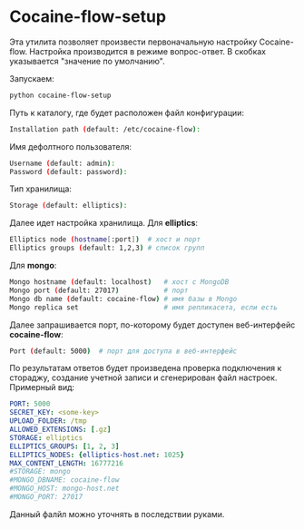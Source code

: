 # Cocaine-flow-setup

Эта утилита позволяет произвести первоначальную настройку Cocaine-flow. Настройка производится в режиме вопрос-ответ.
В скобках указывается "значение по умолчанию".

Запускаем:
```bash
python cocaine-flow-setup
```
Путь к каталогу, где будет расположен файл конфигурации:  
```bash
Installation path (default: /etc/cocaine-flow):
```
Имя дефолтного пользователя:  
```bash
Username (default: admin):
Password (default: password):
```
Тип хранилища:
```bash
Storage (default: elliptics):
```
Далее идет настройка хранилища.
Для **elliptics**:
```bash
Elliptics node (hostname[:port])  # хост и порт
Elliptics groups (default: 1,2,3) # список групп 
```
Для **mongo**:
```bash
Mongo hostname (default: localhost)   # хост с MongoDB
Mongo port (default: 27017)           # порт
Mongo db name (default: cocaine-flow) # имя базы в Mongo
Mongo replica set                     # имя репликасета, если есть
```
Далее запрашивается порт, по-которому будет доступен веб-интерфейс **cocaine-flow**:
```bash
Port (default: 5000)  # порт для доступа в веб-интерфейс
```

По результатам ответов будет произведена проверка подключения к стораджу, создание учетной записи и сгенерирован файл
настроек. Примерный вид:
```yaml
PORT: 5000
SECRET_KEY: <some-key>
UPLOAD_FOLDER: /tmp
ALLOWED_EXTENSIONS: [.gz]
STORAGE: elliptics
ELLIPTICS_GROUPS: [1, 2, 3]
ELLIPTICS_NODES: {elliptics-host.net: 1025}
MAX_CONTENT_LENGTH: 16777216
#STORAGE: mongo 
#MONGO_DBNAME: cocaine-flow 
#MONGO_HOST: mongo-host.net
#MONGO_PORT: 27017
```

Данный фалйл можно уточнять в последствии руками.

